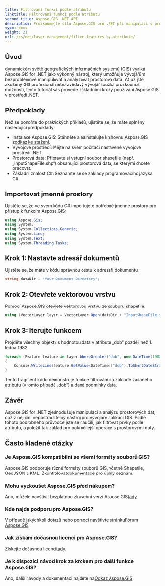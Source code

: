 ```yaml
---
title: Filtrování funkcí podle atributu
linktitle: Filtrování funkcí podle atributu
second_title: Aspose.GIS .NET API
description: Prozkoumejte sílu Aspose.GIS pro .NET při manipulaci s prostorovými daty. Filtrujte funkce bez námahy, vylepšujte GIS aplikace a zvyšte produktivitu.
type: docs
weight: 21
url: /cs/net/layer-management/filter-features-by-attribute/
---
```

## Úvod
dynamickém světě geografických informačních systémů (GIS) vyniká Aspose.GIS for .NET jako výkonný nástroj, který umožňuje vývojářům bezproblémově manipulovat a analyzovat prostorová data. Ať už jste zkušený GIS profesionál nebo zvědavý vývojář toužící prozkoumat možnosti, tento tutoriál vás provede základními kroky používání Aspose.GIS v prostředí .NET.
## Předpoklady
Než se ponoříte do praktických příkladů, ujistěte se, že máte splněny následující předpoklady:
-  Instalace Aspose.GIS: Stáhněte a nainstalujte knihovnu Aspose.GIS z[odkaz ke stažení](https://releases.aspose.com/gis/net/).
- Vývojové prostředí: Mějte na svém počítači nastavené vývojové prostředí .NET.
- Prostorová data: Připravte si vstupní soubor shapefile (např. „InputShapeFile.shp“) obsahující prostorová data, se kterými chcete pracovat.
- Základní znalost C#: Seznamte se se základy programovacího jazyka C#.
## Importovat jmenné prostory
Ujistěte se, že ve svém kódu C# importujete potřebné jmenné prostory pro přístup k funkcím Aspose.GIS:
```csharp
using Aspose.Gis;
using System;
using System.Collections.Generic;
using System.Linq;
using System.Text;
using System.Threading.Tasks;
```
## Krok 1: Nastavte adresář dokumentů
Ujistěte se, že máte v kódu správnou cestu k adresáři dokumentu:
```csharp
string dataDir = "Your Document Directory";
```
## Krok 2: Otevřete vektorovou vrstvu
Pomocí Aspose.GIS otevřete vektorovou vrstvu ze souboru shapefile:
```csharp
using (VectorLayer layer = VectorLayer.Open(dataDir + "InputShapeFile.shp", Drivers.Shapefile))
```
## Krok 3: Iterujte funkcemi
Projděte všechny objekty s hodnotou data v atributu „dob“ později než 1. ledna 1982:
```csharp
foreach (Feature feature in layer.WhereGreater("dob", new DateTime(1982, 1, 1, 0, 0, 0)))
{
    Console.WriteLine(feature.GetValue<DateTime>("dob").ToShortDateString());
}
```
Tento fragment kódu demonstruje funkce filtrování na základě zadaného atributu (v tomto případě „dob“) a dané podmínky data.
## Závěr
Aspose.GIS for .NET zjednodušuje manipulaci a analýzu prostorových dat, což z něj činí nepostradatelný nástroj pro vývojáře aplikací GIS. Podle tohoto podrobného průvodce jste se naučili, jak filtrovat prvky podle atributu, a položit tak základ pro pokročilejší operace s prostorovými daty.
## Často kladené otázky
### Je Aspose.GIS kompatibilní se všemi formáty souborů GIS?
 Aspose.GIS podporuje různé formáty souborů GIS, včetně Shapefile, GeoJSON a KML. Zkontrolovat[dokumentace](https://reference.aspose.com/gis/net/) pro úplný seznam.
### Mohu vyzkoušet Aspose.GIS před nákupem?
 Ano, můžete navštívit bezplatnou zkušební verzi Aspose.GIS[tady](https://releases.aspose.com/).
### Kde najdu podporu pro Aspose.GIS?
 V případě jakýchkoli dotazů nebo pomoci navštivte stránku[Fórum Aspose.GIS](https://forum.aspose.com/c/gis/33).
### Jak získám dočasnou licenci pro Aspose.GIS?
 Získejte dočasnou licenci[tady](https://purchase.aspose.com/temporary-license/).
### Je k dispozici návod krok za krokem pro další funkce Aspose.GIS?
 Ano, další návody a dokumentaci najdete na[Odkaz Aspose.GIS](https://reference.aspose.com/gis/net/).